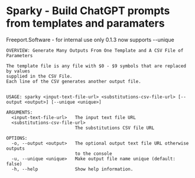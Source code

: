 #  Sparky - Build ChatGPT prompts from templates and paramaters

Freeport.Software - for internal use only 0.1.3
now supports --unique

```
OVERVIEW: Generate Many Outputs From One Template and A CSV File of Parameters

The template file is any file with $0 - $9 symbols that are replaced by values
supplied in the CSV File.
Each line of the CSV generates another output file.


USAGE: sparky <input-text-file-url> <substitutions-csv-file-url> [--output <output>] [--unique <unique>]

ARGUMENTS:
  <input-text-file-url>   The input text file URL
  <substitutions-csv-file-url>
                          The substitutions CSV file URL

OPTIONS:
  -o, --output <output>   The optional output text file URL otherwise outputs
                          to the console
  -u, --unique <unique>   Make output file name unique (default: false)
  -h, --help              Show help information.
  ```
